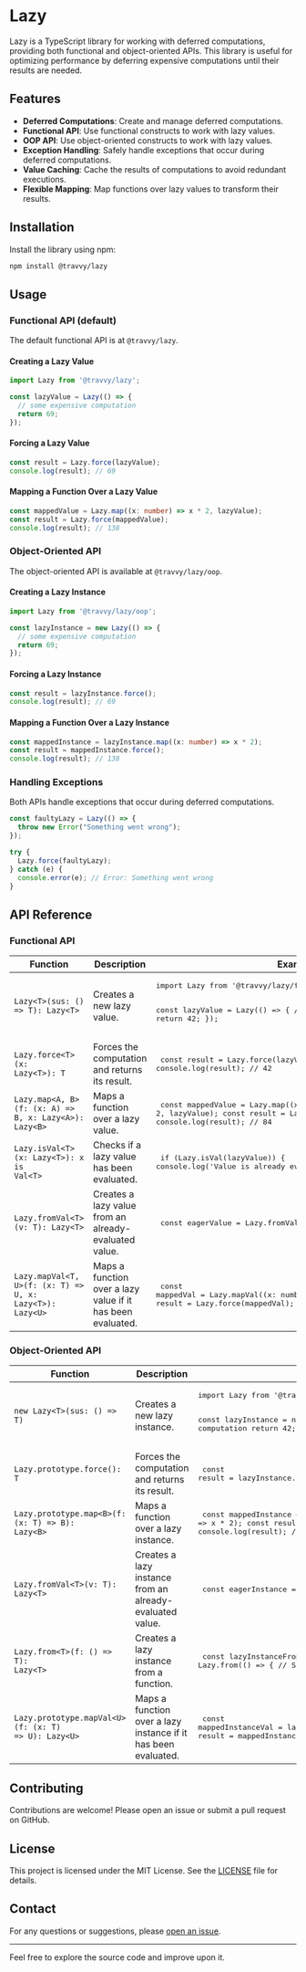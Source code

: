 # Lazy

Lazy is a TypeScript library for working with deferred computations, providing both functional and object-oriented APIs. This library is useful for optimizing performance by deferring expensive computations until their results are needed.

## Features

- **Deferred Computations**: Create and manage deferred computations.
- **Functional API**: Use functional constructs to work with lazy values.
- **OOP API**: Use object-oriented constructs to work with lazy values.
- **Exception Handling**: Safely handle exceptions that occur during deferred computations.
- **Value Caching**: Cache the results of computations to avoid redundant executions.
- **Flexible Mapping**: Map functions over lazy values to transform their results.

## Installation

Install the library using npm:

```bash
npm install @travvy/lazy
```

## Usage

### Functional API (default)

The default functional API is at `@travvy/lazy`.

#### Creating a Lazy Value

```typescript
import Lazy from '@travvy/lazy';

const lazyValue = Lazy(() => {
  // some expensive computation
  return 69;
});
```

#### Forcing a Lazy Value

```typescript
const result = Lazy.force(lazyValue);
console.log(result); // 69
```

#### Mapping a Function Over a Lazy Value

```typescript
const mappedValue = Lazy.map((x: number) => x * 2, lazyValue);
const result = Lazy.force(mappedValue);
console.log(result); // 138
```

### Object-Oriented API

The object-oriented API is available at `@travvy/lazy/oop`.

#### Creating a Lazy Instance

```typescript
import Lazy from '@travvy/lazy/oop';

const lazyInstance = new Lazy(() => {
  // some expensive computation
  return 69;
});
```

#### Forcing a Lazy Instance

```typescript
const result = lazyInstance.force();
console.log(result); // 69
```

#### Mapping a Function Over a Lazy Instance

```typescript
const mappedInstance = lazyInstance.map((x: number) => x * 2);
const result = mappedInstance.force();
console.log(result); // 138
```

### Handling Exceptions

Both APIs handle exceptions that occur during deferred computations.

```typescript
const faultyLazy = Lazy(() => {
  throw new Error("Something went wrong");
});

try {
  Lazy.force(faultyLazy);
} catch (e) {
  console.error(e); // Error: Something went wrong
}
```

## API Reference

### Functional API

<table>
  <thead>
    <tr>
      <th>Function</th>
      <th>Description</th>
      <th>Example</th>
    </tr>
  </thead>
  <tbody>
    <tr>
      <td><code>Lazy&lt;T&gt;(sus: () => T): Lazy&lt;T&gt;</code></td>
      <td>Creates a new lazy value.</td>
      <td>
        <pre lang="ts">
import Lazy from '@travvy/lazy/fp';

const lazyValue = Lazy(() => {
  // Some expensive computation
  return 42;
});
        </pre>
      </td>
    </tr>
    <tr>
      <td><code>Lazy.force&lt;T&gt;(x: Lazy&lt;T&gt;): T</code></td>
      <td>Forces the computation and returns its result.</td>
      <td>
        <pre lang="ts">
const result = Lazy.force(lazyValue);
console.log(result); // 42
        </pre>
      </td>
    </tr>
    <tr>
      <td><code>Lazy.map&lt;A, B&gt;(f: (x: A) => B, x: Lazy&lt;A&gt;): Lazy&lt;B&gt;</code></td>
      <td>Maps a function over a lazy value.</td>
      <td>
        <pre lang="ts">
const mappedValue = Lazy.map((x: number) => x * 2, lazyValue);
const result = Lazy.force(mappedValue);
console.log(result); // 84
        </pre>
      </td>
    </tr>
    <tr>
      <td><code>Lazy.isVal&lt;T&gt;(x: Lazy&lt;T&gt;): x is Val&lt;T&gt;</code></td>
      <td>Checks if a lazy value has been evaluated.</td>
      <td>
        <pre lang="ts">
if (Lazy.isVal(lazyValue)) {
  console.log('Value is already evaluated');
}
        </pre>
      </td>
    </tr>
    <tr>
      <td><code>Lazy.fromVal&lt;T&gt;(v: T): Lazy&lt;T&gt;</code></td>
      <td>Creates a lazy value from an already-evaluated value.</td>
      <td>
        <pre lang="ts">
const eagerValue = Lazy.fromVal(42);
        </pre>
      </td>
    </tr>
    <tr>
      <td><code>Lazy.mapVal&lt;T, U&gt;(f: (x: T) => U, x: Lazy&lt;T&gt;): Lazy&lt;U&gt;</code></td>
      <td>Maps a function over a lazy value if it has been evaluated.</td>
      <td>
        <pre lang="ts">
const mappedVal = Lazy.mapVal((x: number) => x * 2, lazyValue);
const result = Lazy.force(mappedVal);
console.log(result); // 84
        </pre>
      </td>
    </tr>
  </tbody>
</table>

### Object-Oriented API

<table>
  <thead>
    <tr>
      <th>Function</th>
      <th>Description</th>
      <th>Example</th>
    </tr>
  </thead>
  <tbody>
    <tr>
      <td><code>new Lazy&lt;T&gt;(sus: () => T)</code></td>
      <td>Creates a new lazy instance.</td>
      <td>
        <pre lang="ts">
import Lazy from '@travvy/lazy/oop';

const lazyInstance = new Lazy(() => {
  // Some expensive computation
  return 42;
});
        </pre>
      </td>
    </tr>
    <tr>
      <td><code>Lazy.prototype.force(): T</code></td>
      <td>Forces the computation and returns its result.</td>
      <td>
        <pre lang="ts">
const result = lazyInstance.force();
console.log(result); // 42
        </pre>
      </td>
    </tr>
    <tr>
      <td><code>Lazy.prototype.map&lt;B&gt;(f: (x: T) => B): Lazy&lt;B&gt;</code></td>
      <td>Maps a function over a lazy instance.</td>
      <td>
        <pre lang="ts">
const mappedInstance = lazyInstance.map((x: number) => x * 2);
const result = mappedInstance.force();
console.log(result); // 84
        </pre>
      </td>
    </tr>
    <tr>
      <td><code>Lazy.fromVal&lt;T&gt;(v: T): Lazy&lt;T&gt;</code></td>
      <td>Creates a lazy instance from an already-evaluated value.</td>
      <td>
        <pre lang="ts">
const eagerInstance = Lazy.fromVal(42);
        </pre>
      </td>
    </tr>
    <tr>
      <td><code>Lazy.from&lt;T&gt;(f: () => T): Lazy&lt;T&gt;</code></td>
      <td>Creates a lazy instance from a function.</td>
      <td>
        <pre lang="ts">
const lazyInstanceFromFunc = Lazy.from(() => {
  // Some expensive computation
  return 42;
});
        </pre>
      </td>
    </tr>
    <tr>
      <td><code>Lazy.prototype.mapVal&lt;U&gt;(f: (x: T) => U): Lazy&lt;U&gt;</code></td>
      <td>Maps a function over a lazy instance if it has been evaluated.</td>
      <td>
        <pre lang="ts">
const mappedInstanceVal = lazyInstance.mapVal((x: number) => x * 2);
const result = mappedInstanceVal.force();
console.log(result); // 84
        </pre>
      </td>
    </tr>
  </tbody>
</table>

## Contributing

Contributions are welcome! Please open an issue or submit a pull request on GitHub.

## License

This project is licensed under the MIT License. See the [LICENSE](LICENSE) file for details.

## Contact

For any questions or suggestions, please [open an issue](https://github.com/trvswgnr/lazy/issues).

---

Feel free to explore the source code and improve upon it.